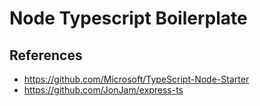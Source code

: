 # Node Typescript Boilerplate

## References
- https://github.com/Microsoft/TypeScript-Node-Starter
- https://github.com/JonJam/express-ts
